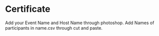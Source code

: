 # Certificate
Add your Event Name and Host Name through photoshop.
Add Names of participants in name.csv through cut and paste.
